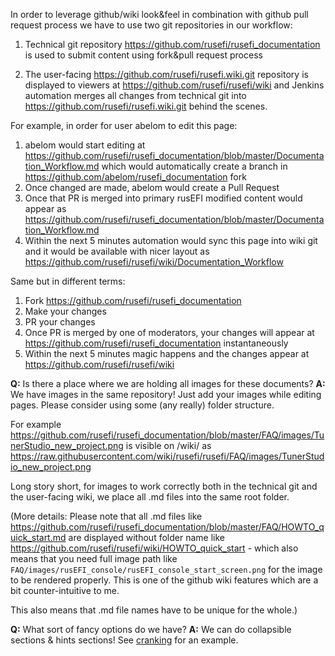 In order to leverage github/wiki look&feel in combination with github pull request process we have to use two git repositories in our workflow:

1) Technical git repository https://github.com/rusefi/rusefi_documentation is used to submit content using fork&pull request process

2) The user-facing https://github.com/rusefi/rusefi.wiki.git repository is displayed to viewers at https://github.com/rusefi/rusefi/wiki and Jenkins automation merges all changes from technical git into https://github.com/rusefi/rusefi.wiki.git behind the scenes.


For example, in order for user abelom to edit this page:

1) abelom would start editing at https://github.com/rusefi/rusefi_documentation/blob/master/Documentation_Workflow.md which would automatically create a branch in https://github.com/abelom/rusefi_documentation fork
2) Once changed are made, abelom would create a Pull Request
3) Once that PR is merged into primary rusEFI modified content would appear as https://github.com/rusefi/rusefi_documentation/blob/master/Documentation_Workflow.md
4) Within the next 5 minutes automation would sync this page into wiki git and it would be available with nicer layout as https://github.com/rusefi/rusefi/wiki/Documentation_Workflow

Same but in different terms:

1) Fork https://github.com/rusefi/rusefi_documentation
2) Make your changes
3) PR your changes
4) Once PR is merged by one of moderators, your changes will appear at https://github.com/rusefi/rusefi_documentation instantaneously
5) Within the next 5 minutes magic happens and the changes appear at https://github.com/rusefi/rusefi/wiki

**Q:** Is there a place where we are holding all images for these documents?
**A:** We have images in the same repository! Just add your images while editing pages. Please consider using some (any really) folder structure.

For example https://github.com/rusefi/rusefi_documentation/blob/master/FAQ/images/TunerStudio_new_project.png is visible on /wiki/ as https://raw.githubusercontent.com/wiki/rusefi/rusefi/FAQ/images/TunerStudio_new_project.png

Long story short, for images to work correctly both in the technical git and the user-facing wiki, we place all .md files into the same root folder.

(More details: 
Please note that all .md files like https://github.com/rusefi/rusefi_documentation/blob/master/FAQ/HOWTO_quick_start.md are displayed without folder name like https://github.com/rusefi/rusefi/wiki/HOWTO_quick_start - which also means
that you need full image path like ``FAQ/images/rusEFI_console/rusEFI_console_start_screen.png`` for the image to be rendered properly. This is one of the github wiki features which are a bit counter-intuitive to me.

This also means that .md file names have to be unique for the whole.)

**Q:** What sort of fancy options do we have?
**A:** We can do collapsible sections & hints sections! See [cranking](Cranking) for an example.
